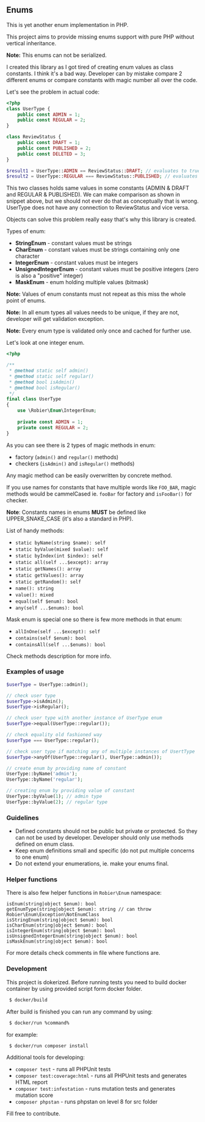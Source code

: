 Enums
-----

This is yet another enum implementation in PHP.

This project aims to provide missing enums support with pure PHP without vertical inheritance.

**Note:** This enums can not be serialized.

I created this library as I got tired of creating enum values as class constants. I think
it's a bad way. Developer can by mistake compare 2 different enums or compare constants with
magic number all over the code.

Let's see the problem in actual code:
```php
<?php
class UserType {
    public const ADMIN = 1;
    public const REGULAR = 2;
}

class ReviewStatus {
    public const DRAFT = 1;
    public const PUBLISHED = 2;
    public const DELETED = 3;
}

$result1 = UserType::ADMIN == ReviewStatus::DRAFT; // evaluates to true
$result2 = UserType::REGULAR === ReviewStatus::PUBLISHED; // evaluates to true
```
This two classes holds same values in some constants (ADMIN & DRAFT and REGULAR & PUBLISHED). We can
make comparison as shown in snippet above, but we should not ever do that as conceptually that is wrong.
UserType does not have any connection to ReviewStatus and vice versa.

Objects can solve this problem really easy that's why this library is created.

Types of enum:
- **StringEnum** - constant values must be strings
- **CharEnum** - constant values must be strings containing only one character
- **IntegerEnum** - constant values must be integers
- **UnsignedIntegerEnum** - constant values must be positive integers (zero is also a "positive" integer)
- **MaskEnum** - enum holding multiple values (bitmask)

**Note:** Values of enum constants must not repeat as this miss the whole point of enums.

**Note:** In all enum types all values needs to be unique, if they are not, developer will get validation exception.

**Note:** Every enum type is validated only once and cached for further use.

Let's look at one integer enum.
```php
<?php

/**
 * @method static self admin()
 * @method static self regular()
 * @method bool isAdmin()
 * @method bool isRegular()
 */
final class UserType
{
    use \Robier\Enum\IntegerEnum;
    
    private const ADMIN = 1;
    private const REGULAR = 2;
}
```

As you can see there is 2 types of magic methods in enum:
- factory (`admin()` and `regular()` methods)
- checkers (`isAdmin()` and `isRegular()` methods)

Any magic method can be easily overwritten by concrete method.

If you use names for constants that have multiple words like `FOO_BAR`, magic methods would be cammelCased
ie. `fooBar` for factory and `isFooBar()` for checker.

**Note**: Constants names in enums **MUST** be defined like UPPER_SNAKE_CASE (it's also a standard in PHP).

List of handy methods:
- `static byName(string $name): self`
- `static byValue(mixed $value): self`
- `static byIndex(int $index): self`
- `static all(self ...$except): array`
- `static getNames(): array`
- `static getValues(): array`
- `static getRandom(): self`
- `name(): string`
- `value(): mixed`
- `equal(self $enum): bool`
- `any(self ...$enums): bool`

Mask enum is special one so there is few more methods in that enum:
- `allInOne(self ...$except): self`
- `contains(self $enum): bool`
- `containsAll(self ...$enums): bool`

Check methods description for more info.

### Examples of usage

```php
$userType = UserType::admin();

// check user type
$userType->isAdmin();
$userType->isRegular();

// check user type with another instance of UserType enum
$userType->equal(UserType::regular());

// check equality old fashioned way
$userType === UserType::regular();

// check user type if matching any of multiple instances of UsertType
$userType->anyOf(UserType::regular(), UserType::admin());

// create enum by providing name of constant
UserType::byName('admin');
UserType::byName('regular');

// creating enum by providing value of constant
UserType::byValue(1); // admin type
UserType::byValue(2); // regular type
```

### Guidelines

- Defined constants should not be public but private or protected. So they can not be used
by developer. Developer should only use methods defined on enum class.
- Keep enum definitions small and specific (do not put multiple concerns to one enum)
- Do not extend your enumerations, ie. make your enums final.

### Helper functions

There is also few helper functions in `Robier\Enum` namespace:
```
isEnum(string|object $enum): bool
getEnumType(string|object $enum): string // can throw Robier\Enum\Exception\NotEnumClass
isStringEnum(string|object $enum): bool
isCharEnum(string|object $enum): bool
isIntegerEnum(string|object $enum): bool
isUnsignedIntegerEnum(string|object $enum): bool
isMaskEnum(string|object $enum): bool
```

For more details check comments in file where functions are.

### Development

This project is dokerized. 
Before running tests you need to build docker container by using provided script form docker folder.

```bash
 $ docker/build
```

After build is finished you can run any command by using:

```bash
 $ docker/run %command%
```

for example:

```bash
 $ docker/run composer install
```

Additional tools for developing:
- `composer test` - runs all PHPUnit tests
- `composer test:coverage:html` - runs all PHPUnit tests and generates HTML report
- `composer test:infestation` - runs mutation tests and generates mutation score
- `composer phpstan` - runs phpstan on level 8 for src folder

Fill free to contribute.
